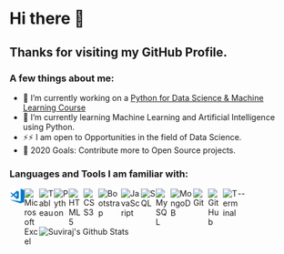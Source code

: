 # Hi there 👋 
## Thanks for visiting my GitHub Profile.

### A few things about me:

- 🔭  I’m currently working on a [Python for Data Science & Machine Learning Course][udemyds]
- 🌱  I’m currently learning Machine Learning and Artificial Intelligence using Python.
- ⚡⚡  I am open to Opportunities in the field of Data Science. 
- 🥅  2020 Goals: Contribute more to Open Source projects.

### Languages and Tools I am familiar with:

<img align="left" alt="Visual Studio Code" width="26px" src="https://raw.githubusercontent.com/github/explore/80688e429a7d4ef2fca1e82350fe8e3517d3494d/topics/visual-studio-code/visual-studio-code.png" />
<img align="left" alt="Microsoft Excel" width="26px" src="https://cdn0.iconfinder.com/data/icons/logos-microsoft-office-365/128/Microsoft_Office-02-512.png" />
<img align="left" alt="Tableau" width="26px" src="https://cdn2.iconfinder.com/data/icons/mixd/512/3_tableau-512.png" />
<img align="left" alt="Python" width="26px" src="https://cdn4.iconfinder.com/data/icons/logos-and-brands/512/267_Python_logo-512.png" />
<img align="left" alt="HTML5" width="26px" src="https://cdn0.iconfinder.com/data/icons/HTML5/512/HTML_Logo.png" />
<img align="left" alt="CSS3" width="26px" src="https://cdn1.iconfinder.com/data/icons/social-media-logos-7/64/css-3-512.png" />
<img align="left" alt="Bootstrap" width="40px" src="https://cdn1.iconfinder.com/data/icons/flat-and-simple-part-1/128/bootstrap-512.png" />
<img align="left" alt="JavaScript" width="35px" src="https://cdn2.iconfinder.com/data/icons/designer-skills/128/code-programming-javascript-software-develop-command-language-512.png"/>
<img align="left" alt="SQL" width="26px" src="https://cdn3.iconfinder.com/data/icons/basicolor-computer-tech/24/091_database_data_sql-512.png" />
<img align="left" alt="MySQL" width="26px" src="https://cdn4.iconfinder.com/data/icons/logos-brands-5/24/mysql-512.png" />
<img align="left" alt="MongoDB" width="40px" src="https://cdn4.iconfinder.com/data/icons/logos-3/512/mongodb-2-512.png" />
<img align="left" alt="Git" width="26px" src="https://cdn3.iconfinder.com/data/icons/social-media-2169/24/social_media_social_media_logo_git-512.png" />
<img align="left" alt="GitHub" width="26px" src="https://cdn0.iconfinder.com/data/icons/octicons/1024/mark-github-512.png" />
<img align="left" alt="Terminal" width="26px" src="https://cdn0.iconfinder.com/data/icons/octicons/1024/terminal-512.png" />

--

<img align="left" alt="Suviraj's Github Stats" src="https://github-readme-stats.vercel.app/api?username=SuvirajD&show_icons=true&hide_border=true&count_private=true" />



[udemyds]: https://www.udemy.com/share/101WjcBEAdeFlbTXo=/
